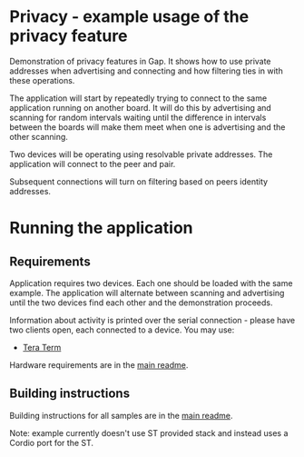 # Privacy - example usage of the privacy feature

Demonstration of privacy features in Gap. It shows how to use private addresses when advertising and connecting and how filtering ties in with these operations.

The application will start by repeatedly trying to connect to the same application running on another board. It will do this by advertising and scanning for random intervals waiting until the difference in intervals between the boards will make them meet when one is advertising and the other scanning.

Two devices will be operating using resolvable private addresses. The application will connect to the peer and pair. 

Subsequent connections will turn on filtering based on peers identity addresses.

# Running the application

## Requirements

Application requires two devices. Each one should be loaded with the same example. The application will alternate between scanning and advertising until the two devices find each other and the demonstration proceeds.

Information about activity is printed over the serial connection - please have two clients open, each connected to a device. You may use:

- [Tera Term](https://ttssh2.osdn.jp/index.html.en)

Hardware requirements are in the [main readme](https://github.com/ARMmbed/mbed-os-example-ble/blob/master/README.md).

## Building instructions

Building instructions for all samples are in the [main readme](https://github.com/ARMmbed/mbed-os-example-ble/blob/master/README.md).

Note: example currently doesn't use ST provided stack and instead uses a Cordio port for the ST.
